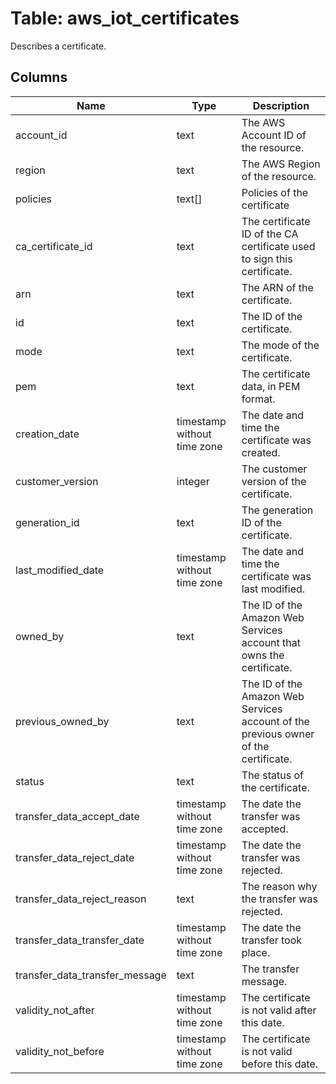 
# Table: aws_iot_certificates
Describes a certificate.
## Columns
| Name        | Type           | Description  |
| ------------- | ------------- | -----  |
|account_id|text|The AWS Account ID of the resource.|
|region|text|The AWS Region of the resource.|
|policies|text[]|Policies of the certificate|
|ca_certificate_id|text|The certificate ID of the CA certificate used to sign this certificate.|
|arn|text|The ARN of the certificate.|
|id|text|The ID of the certificate.|
|mode|text|The mode of the certificate.|
|pem|text|The certificate data, in PEM format.|
|creation_date|timestamp without time zone|The date and time the certificate was created.|
|customer_version|integer|The customer version of the certificate.|
|generation_id|text|The generation ID of the certificate.|
|last_modified_date|timestamp without time zone|The date and time the certificate was last modified.|
|owned_by|text|The ID of the Amazon Web Services account that owns the certificate.|
|previous_owned_by|text|The ID of the Amazon Web Services account of the previous owner of the certificate.|
|status|text|The status of the certificate.|
|transfer_data_accept_date|timestamp without time zone|The date the transfer was accepted.|
|transfer_data_reject_date|timestamp without time zone|The date the transfer was rejected.|
|transfer_data_reject_reason|text|The reason why the transfer was rejected.|
|transfer_data_transfer_date|timestamp without time zone|The date the transfer took place.|
|transfer_data_transfer_message|text|The transfer message.|
|validity_not_after|timestamp without time zone|The certificate is not valid after this date.|
|validity_not_before|timestamp without time zone|The certificate is not valid before this date.|
